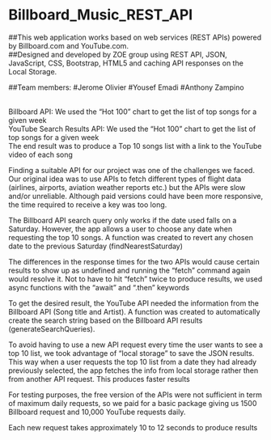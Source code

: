 # Billboard_Music_REST_API

##This web application works based on web services (REST APIs) powered by Billboard.com and YouTube.com. <br/>
##Designed and developed by ZOE group using REST API, JSON, JavaScript, CSS, Bootstrap, HTML5 and caching API responses on the Local Storage. <br/>

##Team members:
#Jerome Olivier
#Yousef Emadi
#Anthony Zampino

<br/>
Billboard API: We used the “Hot 100” chart to get the list of top songs for a given week <br/>
YouTube Search Results API: We used the “Hot 100” chart to get the list of top songs for a given week <br/>
The end result was to produce a Top 10 songs list with a link to the YouTube video of each song <br/>

Finding a suitable API for our project was one of the challenges we faced. Our original idea was to use APIs to fetch different types of flight data (airlines, airports, aviation weather reports etc.) but the APIs were slow and/or unreliable. Although paid versions could have been more responsive, the time required to receive a key was too long. <br/>


The Billboard API search query only works if the date used falls on a Saturday. However, the app allows a user to choose any date when requesting the top 10 songs. A function was created to revert any chosen date to the previous Saturday (findNearestSaturday) <br/>

The differences in the response times for the two APIs would cause certain results to show up as undefined and running the “fetch” command again would resolve it. Not to have to hit “fetch” twice to produce results, we used async functions with the “await” and “.then” keywords <br/>

To get the desired result, the YouTube API needed the information from the Billboard API (Song title and Artist). A function was created to automatically create the search string based on the Billboard API results (generateSearchQueries). <br/>

To avoid having to use a new API request every time the user wants to see a top 10 list, we took advantage of “local storage” to save the JSON results. This way when a user requests the top 10 list from a date they had already previously selected, the app fetches the info from local storage rather then from another API request. This produces faster results  <br/>

For testing purposes, the free version of the APIs were not sufficient in term of maximum daily requests, so we paid for a basic package giving us 1500 Billboard request and 10,000 YouTube requests daily.  <br/>

Each new request takes approximately 10 to 12 seconds to produce results  <br/>






